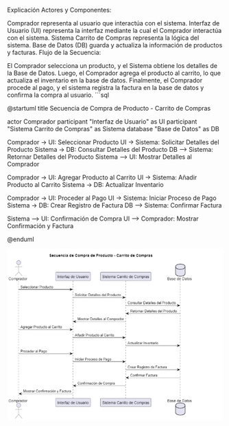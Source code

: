 Explicación
Actores y Componentes:

Comprador representa al usuario que interactúa con el sistema.
Interfaz de Usuario (UI) representa la interfaz mediante la cual el Comprador interactúa con el sistema.
Sistema Carrito de Compras representa la lógica del sistema.
Base de Datos (DB) guarda y actualiza la información de productos y facturas.
Flujo de la Secuencia:

El Comprador selecciona un producto, y el Sistema obtiene los detalles de la Base de Datos.
Luego, el Comprador agrega el producto al carrito, lo que actualiza el inventario en la base de datos.
Finalmente, el Comprador procede al pago, y el sistema registra la factura en la base de datos y confirma la compra al usuario.
´´´sql

@startuml
title Secuencia de Compra de Producto - Carrito de Compras

actor Comprador
participant "Interfaz de Usuario" as UI
participant "Sistema Carrito de Compras" as Sistema
database "Base de Datos" as DB

Comprador -> UI: Seleccionar Producto
UI -> Sistema: Solicitar Detalles del Producto
Sistema -> DB: Consultar Detalles del Producto
DB --> Sistema: Retornar Detalles del Producto
Sistema --> UI: Mostrar Detalles al Comprador

Comprador -> UI: Agregar Producto al Carrito
UI -> Sistema: Añadir Producto al Carrito
Sistema -> DB: Actualizar Inventario

Comprador -> UI: Proceder al Pago
UI -> Sistema: Iniciar Proceso de Pago
Sistema -> DB: Crear Registro de Factura
DB --> Sistema: Confirmar Factura

Sistema --> UI: Confirmación de Compra
UI --> Comprador: Mostrar Confirmación y Factura

@enduml

![diagrama secuencial](/diagrama_comportamental/diagrama_secuencial/diagrama.png)


